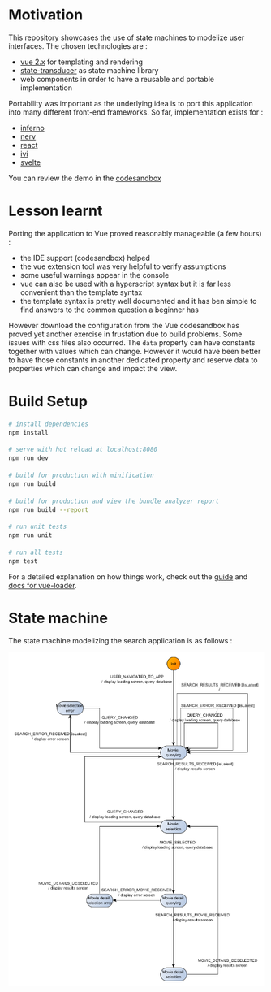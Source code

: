 # Motivation
This repository showcases the use of state machines to modelize user interfaces. The chosen 
technologies are :
 - [vue 2.x](https://vuejs.org/) for templating and rendering
 - [state-transducer](https://github.com/brucou/state-transducer) as state machine library
 - web components in order to have a reusable and portable implementation
 
Portability was important as the underlying idea is to port this application into many different
front-end frameworks. So far, implementation exists for :
  - [inferno](https://github.com/brucou/movie-search-app-inferno)
  - [nerv](https://github.com/brucou/movie-search-app-nerv)
  - [react](https://codesandbox.io/s/kwn3lx2qx7)
  - [ivi](https://github.com/brucou/movie-search-app-ivi)
  - [svelte](https://github.com/brucou/movie-search-app-svelte)

You can review the demo in the [codesandbox](https://codesandbox.io/s/p7xv6r1moq)

# Lesson learnt
Porting the application to Vue proved reasonably manageable (a few hours) :
- the IDE support (codesandbox) helped
- the vue extension tool was very helpful to verify assumptions
- some useful warnings appear in the console
- vue can also be used with a hyperscript syntax but it is far less convenient than the template 
syntax
- the template syntax is pretty well documented and it has ben simple to find answers to the 
common question a beginner has

However download the configuration from the Vue codesandbox has proved yet another exercise in 
frustation due to build problems. Some issues with css files also occurred. The `data` property 
can have constants together with values which can change. However it would have been better to 
have those constants in another dedicated property and reserve data to properties which can 
change and impact the view.

# Build Setup

``` bash
# install dependencies
npm install

# serve with hot reload at localhost:8080
npm run dev

# build for production with minification
npm run build

# build for production and view the bundle analyzer report
npm run build --report

# run unit tests
npm run unit

# run all tests
npm test
```

For a detailed explanation on how things work, check out the [guide](http://vuejs-templates.github.io/webpack/) and [docs for vue-loader](http://vuejs.github.io/vue-loader).

# State machine
The state machine modelizing the search application is as follows :

![](movie%20search%20good%20fsm%20corrected%20flowchart%20no%20emphasis%20switchMap.png)
